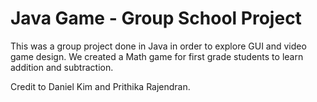 # Java Game - Group School Project
This was a group project done in Java in order to explore GUI and video game design. We created a Math game for first grade students to learn addition and subtraction.

Credit to Daniel Kim and Prithika Rajendran.

